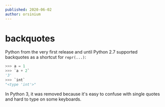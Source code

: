 ```yaml
---
published: 2020-06-02
author: orsinium
---
```


# backquotes

Python from the very first release and until Python 2.7 supported backquotes as a shortcut for `repr(...)`:

```python
>>> a = 1
>>> `a + 2`
'3'
>>> `int`
"<type 'int'>"
```

In Python 3, it was removed because it's easy to confuse with single quotes and hard to type on some keyboards.
